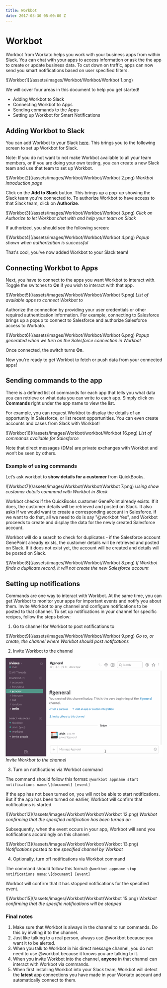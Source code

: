```yaml
---
title: Workbot
date: 2017-03-30 05:00:00 Z
---
```


# Workbot
Workbot from Workato helps you work with your business apps from within Slack. You can chat with your apps to access information or ask the the app to create or update business data. To cut down on traffic, apps can now send you smart notifications based on user specified filters.

![Workbot1](/assets/images/Workbot/Workbot/Workbot 1.png)

We will cover four areas in this document to help you get started!
- Adding Workbot to Slack
- Connecting Workbot to Apps
- Sending commands to the Apps
- Setting up Workbot for Smart Notifications

## Adding Workbot to Slack
You can add Workbot to your Slack [here](https://www.workato.com/workbot-slack). This brings you to the following screen to set up Workbot for Slack.

Note: If you do not want to not make Workbot available to all your team members, or if you are doing your own testing, you can create a new Slack team and use that team to set up Workbot.

![Workbot2](/assets/images/Workbot/Workbot/Workbot 2.png)
*Workbot introduction page*

Click on the **Add to Slack** button. This brings up a pop-up showing the Slack team you're connected to. To authorize Workbot to have access to that Slack team, click on **Authorize**.

![Workbot3](/assets/images/Workbot/Workbot/Workbot 3.png)
*Click on Authorize to let Workbot chat with and help your team on Slack*

If authorized, you should see the following screen:

![Workbot4](/assets/images/Workbot/Workbot/Workbot 4.png)
*Popup shown when authorization is successful*

That's cool, you've now added Workbot to your Slack team!

## Connecting Workbot to Apps
Next, you have to connect to the apps you want Workbot to interact with. Toggle the switches to **On** if you wish to interact with that app.

![Workbot5](/assets/images/Workbot/Workbot/Workbot 5.png)
*List of available apps to connect Workbot to*

Authorize the connection by providing your user credentials or other required authentication information. For example, connecting to Salesforce brings up a popup to connect to Salesforce and authorize Salesforce access to Workato.

![Workbot6](/assets/images/Workbot/Workbot/Workbot 6.png)
*Popup generated when we turn on the Salesforce connection in Workbot*

Once connected, the switch turns **On**.

Now you're ready to get Workbot to fetch or push data from your connected apps!

## Sending commands to the app
There is a defined list of commands for each app that tells you what data you can retrieve or what data you can write to each app. Simply click on **Commands** right under the app name to view the list.

For example, you can request Workbot to display the details of an opportunity in Salesforce, or list recent opportunities. You can even create accounts and cases from Slack with Workbot!

![Workbot16](/assets/images/Workbot/workbot/Workbot 16.png)
*List of commands available for Salesforce*

Note that direct messages (DMs) are private exchanges with Workbot and won’t be seen by others.

### Example of using commands
Let’s ask workbot to **show details for a customer** from QuickBooks.

![Workbot7](/assets/images/Workbot/Workbot/Workbot 7.png)
*Using show customer details command with Workbot in Slack*

Workbot checks if the QuickBooks customer GenePoint already exists. If it does, the customer details will be retrieved and posted on Slack. It also asks if we would want to create a corresponding account in Salesforce. if we want to do that, all we need to do is say "@workbot Yes", and Workbot proceeds to create and display the data for the newly created Salesforce account.

Workbot will do a search to check for duplicates - if the Salesforce account GenePoint already exists, the customer details will be retrieved and posted on Slack. If it does not exist yet, the account will be created and details will be posted on Slack.

![Workbot8](/assets/images/Workbot/Workbot/Workbot 8.png)
*If Workbot finds a duplicate record, it will not create the new Salesforce account*

## Setting up notifications
Commands are one way to interact with Workbot. At the same time, you can get Workbot to monitor your apps for important events and notify you about them. Invite Workbot to any channel and configure notifications to be posted to that channel. To set up notifications in your channel for specific recipes, follow the steps below:

1. Go to channel for Workbot to post notifications to

![Workbot9](/assets/images/Workbot/Workbot/Workbot 9.png)
*Go to, or create, the channel where Workbot should post notifcations*

2. Invite Workbot to the channel

![Workbot10](/assets/images/Workbot/workbot/workbot-adding-channel.gif)
*Invite Workbot to the channel*

3. Turn on notifications via Workbot command

The command should follow this format:
```@workbot appname start notifications name:\[document] [event]```

If the app has not been turned on, you will not be able to start notifications. But if the app has been turned on earlier, Workbot will confirm that notifications is started.

![Workbot12](/assets/images/Workbot/Workbot/Workbot 12.png)
*Workbot confirming that the specified notification has been turned on*

Subsequently, when the event occurs in your app, Workbot will send you notifications accordingly on this channel.

![Workbot13](/assets/images/Workbot/Workbot/Workbot 13.png)
*Notifications posted to the specified channel by Workbot*

4. Optionally, turn off notifications via Workbot command

The command should follow this format:
```@workbot appname stop notifications name:\[document] [event]```

Workbot will confirm that it has stopped notifications for the specified event.

![Workbot15](/assets/images/Workbot/Workbot/Workbot 15.png)
*Workbot confirming that the specific notifications will be stopped*

### Final notes

1. Make sure that Workbot is always in the channel to run commands. Do this by inviting it to the channel.
2. Just like talking to a real person, always use @workbot because you want it to be alerted.
3. When you talk to Workbot in his direct message channel, you do not need to use @workbot because it knows you are talking to it.
4. When you invite Workbot into the channel, **anyone** in that channel can interact with Workbot via commands.
5. When first installing Workbot into your Slack team, Workbot will detect the **latest** app connections you have made in your Workato account and automatically connect to them.
